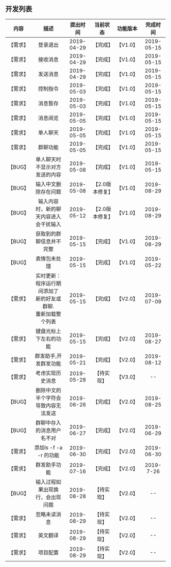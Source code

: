 ## 开发列表
|   内容  |   描述   |   提出时间  | 当前状态 | 功能版本 | 完成时间 |
| :----:  | :----:  |  :----:   |  :---:  |  :---:  |  :---:  |
| 【需求】 | 登录退出 | 2019-04-29 | 【完成】 | 【V1.0】 | 2019-05-15 |
| 【需求】 | 接收消息 | 2019-04-29 | 【完成】 | 【V1.0】 | 2019-05-15 |
| 【需求】 | 发送消息 | 2019-04-29 | 【完成】 | 【V1.0】 | 2019-05-15 |
| 【需求】 | 控制指令 | 2019-05-03 | 【完成】 | 【V1.0】 | 2019-05-15 |
| 【需求】 | 消息暂存 | 2019-05-03 | 【完成】 | 【V1.0】 | 2019-05-15 |
| 【需求】 | 消息阅览 | 2019-05-05 | 【完成】 | 【V1.0】 | 2019-05-15 |
| 【需求】 | 单人聊天 | 2019-05-05 | 【完成】 | 【V1.0】 | 2019-05-15 |
| 【需求】 | 群聊功能 | 2019-05-05 | 【完成】 | 【V1.0】 | 2019-05-15 |
| 【BUG】 | 单人聊天时不显示对方发送的内容 | 2019-05-08 | 【完成】 | 【V1.0】 | 2019-05-15 |
| 【BUG】 | 输入中文删除存在问题 | 2019-05-08 | 【2.0版本修复】 | 【V1.0】 | 2019-08-29 |
| 【BUG】 | 输入内容时，新的聊天内容进入会干扰输入 | 2019-05-12 | 【2.0版本修复】 | 【V1.0】 | 2019-08-29 |
| 【BUG】 | 获取到的群聊信息并不完整 | 2019-05-15 | 【完成】 | 【V1.0】 | 2019-08-29 |
| 【BUG】 | 表情包未处理 | 2019-05-15 | 【完成】 | 【V1.0】 | 2019-05-22 |
| 【需求】 | 实时更新：程序运行期间添加了<br>新的好友或群聊.<br>重新加载整个列表 | 2019-05-15 | 【完成】 | 【V2.0】 | 2019-07-09 |
| 【需求】 | 键盘光标上下左右的功能 | 2019-05-15 | 【完成】 | 【V2.0】 | 2019-08-27 |
| 【需求】 | 群发助手,开发群发功能 | 2019-05-21 | 【完成】 | 【V2.0】 | 2019-08-12 |
| 【需求】 | 考虑实现历史消息 | 2019-05-28 | 【待实现】 | 【V3.0】 | -- |
| 【BUG】 | 删除中文的半个字符会导致内容无法发送 | 2019-06-26 | 【完成】 | 【V2.0】 | 2019-08-25 |
| 【BUG】 | 群聊中存入的消息用户名不对 | 2019-06-27 | 【完成】 | 【V2.0】 | 2019-06-29 |
| 【需求】 | 添加ls -f -a -r 的功能 | 2019-06-30 | 【完成】 | 【V2.0】 | 2019-06-30 |
| 【需求】 | 群发助手功能 | 2019-07-16 | 【完成】 | 【V2.0】 | 2019-7-26 |
| 【BUG】 | 输入过程如果出现换行，会出现问题 | 2019-08-28 | 【待实现】 | 【V2.0】 | -- |
| 【需求】 | 忽略未读消息 | 2019-08-29 | 【待实现】 | 【V2.0】 | -- |
| 【需求】 | 英文翻译 | 2019-08-29 | 【待实现】 | 【V2.0】 | -- |
| 【需求】 | 项目配置 | 2019-08-29 | 【待实现】 | 【V2.0】 | -- |